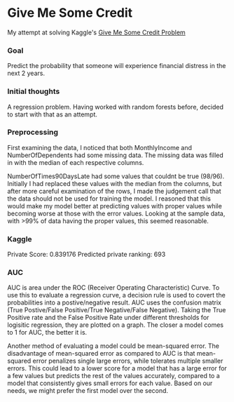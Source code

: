 # Give Me Some Credit

My attempt at solving Kaggle's [Give Me Some Credit Problem](https://www.kaggle.com/c/GiveMeSomeCredit)

### Goal

Predict the probability that someone will experience financial distress in the next 2 years.

### Initial thoughts

A regression problem. Having worked with random forests before, decided to start with that as an attempt.

### Preprocessing

First examining the data, I noticed that both MonthlyIncome and NumberOfDependents had some missing data. The missing data was filled in with the median of each respective columns.

NumberOfTimes90DaysLate had some values that couldnt be true (98/96). Initially I had replaced these values with the median from the columns, but after more careful examination of the rows, I made the judgement call that the data should not be used for training the model. I reasoned that this would make my model better at predicting values with proper values while becoming worse at those with the error values. Looking at the sample data, with >99% of data having the proper values, this seemed reasonable.

### Kaggle
Private Score: 0.839176
Predicted private ranking: 693

### AUC
AUC is area under the ROC (Receiver Operating Characteristic) Curve. To use this to evaluate a regression curve, a decision rule is used to covert the probabilities into a postive/negative result. AUC uses the confusion matrix (True Postive/False Positive/True Negative/False Negative). Taking the True Positive rate and the False Positive Rate under different thresholds for logisitic regression, they are plotted on a graph. The closer a model comes to 1 for AUC, the better it is.

Another method of evaluating a model could be mean-squared error. The disadvantage of mean-squared error as compared to AUC is that mean-squared error penalizes single large errors, while tolerates multiple smaller errors. This could lead to a lower score for a model that has a large error for a few values but predicts the rest of the values accurately, compared to a model that consistently gives small errors for each value. Based on our needs, we might prefer the first model over the second.